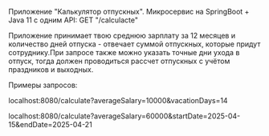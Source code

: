 Приложение "Калькулятор отпускных".
Микросервис на SpringBoot + Java 11 c одним API:
GET "/calculacte"

Приложение принимает твою среднюю зарплату за 12 месяцев и количество дней отпуска - отвечает суммой отпускных, которые придут сотруднику.При запросе также можно указать точные дни ухода в отпуск, тогда должен проводиться рассчет отпускных с учётом праздников и выходных.

Примеры запросов:

localhost:8080/calculate?averageSalary=10000&vacationDays=14

localhost:8080/calculate?averageSalary=60000&startDate=2025-04-15&endDate=2025-04-21
